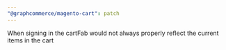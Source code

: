 ```yaml
---
"@graphcommerce/magento-cart": patch
---
```


When signing in the cartFab would not always properly reflect the current items in the cart

